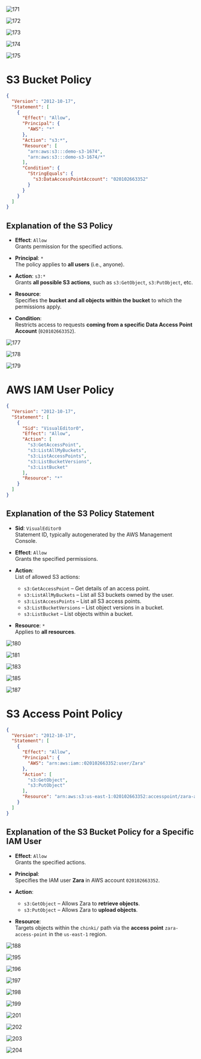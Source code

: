![171](https://github.com/user-attachments/assets/7b30ca75-16d5-4253-bf5f-31a59fa8261b)

![172](https://github.com/user-attachments/assets/8ae0fbb2-ecdc-458c-b15f-4d674361a2c4)

![173](https://github.com/user-attachments/assets/91c49425-49fd-4097-98b2-7ae2144fd436)

![174](https://github.com/user-attachments/assets/5118e99d-c754-49fd-b3eb-d0f56c277f6a)

![175](https://github.com/user-attachments/assets/0cce8497-d9ac-4d0e-82c4-b7bf58822c92)

# S3 Bucket Policy

```json
{
  "Version": "2012-10-17",
  "Statement": [
    {
      "Effect": "Allow",
      "Principal": {
        "AWS": "*"
      },
      "Action": "s3:*",
      "Resource": [
        "arn:aws:s3:::demo-s3-1674",
        "arn:aws:s3:::demo-s3-1674/*"
      ],
      "Condition": {
        "StringEquals": {
          "s3:DataAccessPointAccount": "020102663352"
        }
      }
    }
  ]
}
```
## Explanation of the S3 Policy

- **Effect**: `Allow`  
  Grants permission for the specified actions.

- **Principal**: `*`  
  The policy applies to **all users** (i.e., anyone).

- **Action**: `s3:*`  
  Grants **all possible S3 actions**, such as `s3:GetObject`, `s3:PutObject`, etc.

- **Resource**:  
  Specifies the **bucket and all objects within the bucket** to which the permissions apply.

- **Condition**:  
  Restricts access to requests **coming from a specific Data Access Point Account** (`020102663352`).


![177](https://github.com/user-attachments/assets/fc5a2bd5-e736-4b82-986e-defe861fd45d)

![178](https://github.com/user-attachments/assets/1e2af030-467f-400b-bfb0-3c31205a18aa)

![179](https://github.com/user-attachments/assets/1d173422-2874-497b-a3a8-d0214569210e)

# AWS IAM User Policy

```json
{
  "Version": "2012-10-17",
  "Statement": [
    {
      "Sid": "VisualEditor0",
      "Effect": "Allow",
      "Action": [
        "s3:GetAccessPoint",
        "s3:ListAllMyBuckets",
        "s3:ListAccessPoints",
        "s3:ListBucketVersions",
        "s3:ListBucket"
      ],
      "Resource": "*"
    }
  ]
}
```
## Explanation of the S3 Policy Statement

- **Sid**: `VisualEditor0`  
  Statement ID, typically autogenerated by the AWS Management Console.

- **Effect**: `Allow`  
  Grants the specified permissions.

- **Action**:  
  List of allowed S3 actions:
  - `s3:GetAccessPoint` – Get details of an access point.
  - `s3:ListAllMyBuckets` – List all S3 buckets owned by the user.
  - `s3:ListAccessPoints` – List all S3 access points.
  - `s3:ListBucketVersions` – List object versions in a bucket.
  - `s3:ListBucket` – List objects within a bucket.

- **Resource**: `*`  
  Applies to **all resources**.


![180](https://github.com/user-attachments/assets/38eecb60-3859-49ed-8d9a-972f7228da70)

![181](https://github.com/user-attachments/assets/ee4e9e48-7603-4bda-a5b0-16f3088207f1)

![183](https://github.com/user-attachments/assets/e0337925-9929-42ac-9345-44d917cb759f)

![185](https://github.com/user-attachments/assets/29430002-8358-41f4-96c0-5469c5464ffd)

![187](https://github.com/user-attachments/assets/2aebd14a-e3e1-487e-94f9-7ae06b81549a)

# S3 Access Point Policy

```json
{
  "Version": "2012-10-17",
  "Statement": [
    {
      "Effect": "Allow",
      "Principal": {
        "AWS": "arn:aws:iam::020102663352:user/Zara"
      },
      "Action": [
        "s3:GetObject",
        "s3:PutObject"
      ],
      "Resource": "arn:aws:s3:us-east-1:020102663352:accesspoint/zara-access-point/object/chinki/*"
    }
  ]
}
```
## Explanation of the S3 Bucket Policy for a Specific IAM User

- **Effect**: `Allow`  
  Grants the specified actions.

- **Principal**:  
  Specifies the IAM user **Zara** in AWS account `020102663352`.

- **Action**:  
  - `s3:GetObject` – Allows Zara to **retrieve objects**.
  - `s3:PutObject` – Allows Zara to **upload objects**.

- **Resource**:  
  Targets objects within the `chinki/` path via the **access point** `zara-access-point` in the `us-east-1` region.



![188](https://github.com/user-attachments/assets/6d4c9863-69e5-4dd4-855a-a9027f127641)

![195](https://github.com/user-attachments/assets/17d908ae-0f7c-4c8a-b05c-8ee048cb2805)

![196](https://github.com/user-attachments/assets/c012683e-a390-43ed-b7ee-512e4da83916)

![197](https://github.com/user-attachments/assets/b6c087c0-25ec-41ba-a517-61c199151b99)

![198](https://github.com/user-attachments/assets/bda790e0-edbc-4898-bf16-4e858f765e2b)

![199](https://github.com/user-attachments/assets/722f5948-59f0-4da7-a4ba-d5ccadaba8f9)

![201](https://github.com/user-attachments/assets/5ce3cc0a-3074-472c-91a9-38a03aaf731c)

![202](https://github.com/user-attachments/assets/0d6fe8cf-475b-4e45-9f65-5685219cdf08)

![203](https://github.com/user-attachments/assets/721045a1-fb77-43c7-a7b9-a55702848286)

![204](https://github.com/user-attachments/assets/306479bf-6280-44ff-9530-4df0decf3bf4)


